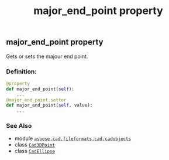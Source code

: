 ﻿---
title: major_end_point property
second_title: Aspose.CAD for Python via .NET API References
description: 
type: docs
weight: 400
url: /python-net/aspose.cad.fileformats.cad.cadobjects/cadellipse/major_end_point/
is_root: false
---

## major_end_point property


Gets or sets the majour end point.
### Definition:
```python
@property
def major_end_point(self):
    ...
@major_end_point.setter
def major_end_point(self, value):
    ...
```

### See Also
* module [`aspose.cad.fileformats.cad.cadobjects`](../../)
* class [`Cad3DPoint`](/cad/python-net/aspose.cad.fileformats.cad.cadobjects/cad3dpoint)
* class [`CadEllipse`](/cad/python-net/aspose.cad.fileformats.cad.cadobjects/cadellipse)

